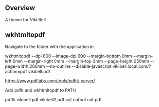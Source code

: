## Overview

A theme for Viki Bell

## wkhtmltopdf

Navigate to the folder with the application in.

wkhtmltopdf --dpi 600 --image-dpi 600 --margin-bottom 0mm --margin-left 0mm --margin-right 0mm --margin-top 0mm --page-height 250mm --page-width 200mm --no-outline --disable-javascript vikibell.local.com/?action=pdf vikibell.pdf


https://www.pdflabs.com/tools/pdftk-server/

Add pdfk and wkhtmltopdf to PATH


pdftk vikibell.pdf vikibell2.pdf cat output out.pdf